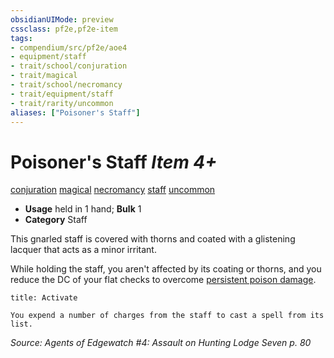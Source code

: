 ```yaml
---
obsidianUIMode: preview
cssclass: pf2e,pf2e-item
tags:
- compendium/src/pf2e/aoe4
- equipment/staff
- trait/school/conjuration
- trait/magical
- trait/school/necromancy
- trait/equipment/staff
- trait/rarity/uncommon
aliases: ["Poisoner's Staff"]
---
```

# Poisoner's Staff *Item 4+*  
[conjuration](conjuration.md)  [magical](magical.md)  [necromancy](necromancy.md)  [staff](rules/traits/staff.md)  [uncommon](uncommon.md)  

- **Usage** held in 1 hand; **Bulk** 1
- **Category** Staff

This gnarled staff is covered with thorns and coated with a glistening lacquer that acts as a minor irritant.

While holding the staff, you aren't affected by its coating or thorns, and you reduce the DC of your flat checks to overcome [persistent poison damage](conditions.md#Persistent%20Damage).

```ad-embed-ability
title: Activate

You expend a number of charges from the staff to cast a spell from its list.
```

*Source: Agents of Edgewatch #4: Assault on Hunting Lodge Seven p. 80*